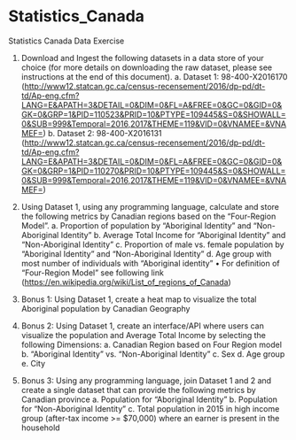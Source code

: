 # Statistics_Canada
Statistics Canada Data Exercise



1.	Download and Ingest the following datasets in a data store of your choice (for more details on downloading the raw dataset, please see instructions at the end of this document).
a.	Dataset 1: 98-400-X2016170 (http://www12.statcan.gc.ca/census-recensement/2016/dp-pd/dt-td/Ap-eng.cfm?LANG=E&APATH=3&DETAIL=0&DIM=0&FL=A&FREE=0&GC=0&GID=0&GK=0&GRP=1&PID=110523&PRID=10&PTYPE=109445&S=0&SHOWALL=0&SUB=999&Temporal=2016,2017&THEME=119&VID=0&VNAMEE=&VNAMEF=)
b.	Dataset 2: 98-400-X2016131 (http://www12.statcan.gc.ca/census-recensement/2016/dp-pd/dt-td/Ap-eng.cfm?LANG=E&APATH=3&DETAIL=0&DIM=0&FL=A&FREE=0&GC=0&GID=0&GK=0&GRP=1&PID=110270&PRID=10&PTYPE=109445&S=0&SHOWALL=0&SUB=999&Temporal=2016,2017&THEME=119&VID=0&VNAMEE=&VNAMEF=)

2.	Using Dataset 1, using any programming language, calculate and store the following metrics by Canadian regions based on the “Four-Region Model”.
  a.	Proportion of population by “Aboriginal Identity” and “Non-Aboriginal Identity”
  b.	Average Total Income for “Aboriginal Identity” and “Non-Aboriginal Identity”
  c.	Proportion of male vs. female population by “Aboriginal Identity” and “Non-Aboriginal Identity”
  d.	Age group with most number of individuals with “Aboriginal identity” 
•	For definition of “Four-Region Model” see following link (https://en.wikipedia.org/wiki/List_of_regions_of_Canada)

3.	Bonus 1: Using Dataset 1, create a heat map to visualize the total Aboriginal population by Canadian Geography

4.	Bonus 2: Using Dataset 1, create an interface/API where users can visualize the population and Average Total Income by selecting the following Dimensions:
  a.	Canadian Region based on Four Region model
  b.	“Aboriginal Identity” vs. “Non-Aboriginal Identity”
  c.	Sex
  d.	Age group
  e.	City

5.	Bonus 3: Using any programming language, join Dataset 1 and 2 and create a single dataset that can provide the following metrics by Canadian province 
  a.	Population for “Aboriginal Identity”
  b.	Population for “Non-Aboriginal Identity”
  c.	Total population in 2015 in high income group (after-tax income >= $70,000) where an earner is present in the household

